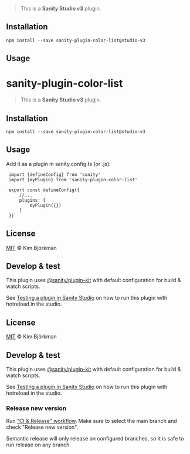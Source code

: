 > This is a **Sanity Studio v3** plugin.

## Installation

```
npm install --save sanity-plugin-color-list@studio-v3
```

## Usage

# sanity-plugin-color-list

> This is a **Sanity Studio v3** plugin.

## Installation

```
npm install --save sanity-plugin-color-list@studio-v3
```

## Usage
Add it as a plugin in sanity.config.ts (or .js):

```
 import {defineConfig} from 'sanity'
 import {myPlugin} from 'sanity-plugin-color-list'

 export const defineConfig({
     //...
     plugins: [
         myPlugin({})
     ]
 })
```
## License

[MIT](LICENSE) © Kim Björkman

## Develop & test

This plugin uses [@sanity/plugin-kit](https://github.com/sanity-io/plugin-kit)
with default configuration for build & watch scripts.

See [Testing a plugin in Sanity Studio](https://github.com/sanity-io/plugin-kit#testing-a-plugin-in-sanity-studio)
on how to run this plugin with hotreload in the studio.

## License

[MIT](LICENSE) © Kim Björkman


## Develop & test

This plugin uses [@sanity/plugin-kit](https://github.com/sanity-io/plugin-kit)
with default configuration for build & watch scripts.

See [Testing a plugin in Sanity Studio](https://github.com/sanity-io/plugin-kit#testing-a-plugin-in-sanity-studio)
on how to run this plugin with hotreload in the studio.

### Release new version

Run ["CI & Release" workflow](https://github.com/pogasanov/sanity-color-list/actions/workflows/main.yml).
Make sure to select the main branch and check "Release new version".

Semantic release will only release on configured branches, so it is safe to run release on any branch.